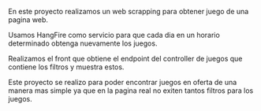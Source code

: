 En este proyecto realizamos un web scrapping para obtener juego de una pagina web.

Usamos HangFire como servicio para que cada dia en un horario determinado obtenga nuevamente los juegos.

Realizamos el front que obtiene el endpoint del controller de juegos que contiene los filtros y muestra estos.

Este proyecto se realizo para poder encontrar juegos en oferta de una manera mas simple ya que en la pagina real no exiten tantos filtros para los juegos.

